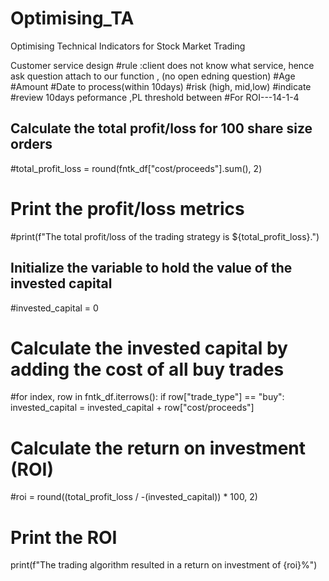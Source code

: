 # Optimising_TA
Optimising Technical Indicators for Stock Market Trading 

Customer service design
#rule :client does not know what service, hence ask question attach to our function , (no open edning question)
#Age
#Amount
#Date to process(within 10days)
#risk (high, mid,low)
#indicate 
#review 10days peformance ,PL threshold between 
#For ROI---14-1-4

## Calculate the total profit/loss for 100 share size orders
#total_profit_loss = round(fntk_df["cost/proceeds"].sum(), 2)

# Print the profit/loss metrics
#print(f"The total profit/loss of the trading strategy is ${total_profit_loss}.")

## Initialize the variable to hold the value of the invested capital
#invested_capital = 0

# Calculate the invested capital by adding the cost of all buy trades
#for index, row in fntk_df.iterrows():
    if row["trade_type"] == "buy":
        invested_capital = invested_capital + row["cost/proceeds"]


# Calculate the return on investment (ROI)
#roi = round((total_profit_loss / -(invested_capital)) * 100, 2)

# Print the ROI
print(f"The trading algorithm resulted in a return on investment of {roi}%")
